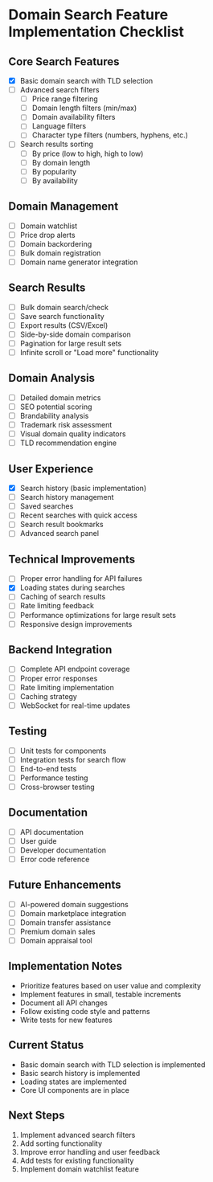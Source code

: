 # Domain Search Feature Implementation Checklist

## Core Search Features
- [x] Basic domain search with TLD selection
- [ ] Advanced search filters
  - [ ] Price range filtering
  - [ ] Domain length filters (min/max)
  - [ ] Domain availability filters
  - [ ] Language filters
  - [ ] Character type filters (numbers, hyphens, etc.)
- [ ] Search results sorting
  - [ ] By price (low to high, high to low)
  - [ ] By domain length
  - [ ] By popularity
  - [ ] By availability

## Domain Management
- [ ] Domain watchlist
- [ ] Price drop alerts
- [ ] Domain backordering
- [ ] Bulk domain registration
- [ ] Domain name generator integration

## Search Results
- [ ] Bulk domain search/check
- [ ] Save search functionality
- [ ] Export results (CSV/Excel)
- [ ] Side-by-side domain comparison
- [ ] Pagination for large result sets
- [ ] Infinite scroll or "Load more" functionality

## Domain Analysis
- [ ] Detailed domain metrics
- [ ] SEO potential scoring
- [ ] Brandability analysis
- [ ] Trademark risk assessment
- [ ] Visual domain quality indicators
- [ ] TLD recommendation engine

## User Experience
- [x] Search history (basic implementation)
- [ ] Search history management
- [ ] Saved searches
- [ ] Recent searches with quick access
- [ ] Search result bookmarks
- [ ] Advanced search panel

## Technical Improvements
- [ ] Proper error handling for API failures
- [x] Loading states during searches
- [ ] Caching of search results
- [ ] Rate limiting feedback
- [ ] Performance optimizations for large result sets
- [ ] Responsive design improvements

## Backend Integration
- [ ] Complete API endpoint coverage
- [ ] Proper error responses
- [ ] Rate limiting implementation
- [ ] Caching strategy
- [ ] WebSocket for real-time updates

## Testing
- [ ] Unit tests for components
- [ ] Integration tests for search flow
- [ ] End-to-end tests
- [ ] Performance testing
- [ ] Cross-browser testing

## Documentation
- [ ] API documentation
- [ ] User guide
- [ ] Developer documentation
- [ ] Error code reference

## Future Enhancements
- [ ] AI-powered domain suggestions
- [ ] Domain marketplace integration
- [ ] Domain transfer assistance
- [ ] Premium domain sales
- [ ] Domain appraisal tool

## Implementation Notes
- Prioritize features based on user value and complexity
- Implement features in small, testable increments
- Document all API changes
- Follow existing code style and patterns
- Write tests for new features

## Current Status
- Basic domain search with TLD selection is implemented
- Basic search history is implemented
- Loading states are implemented
- Core UI components are in place

## Next Steps
1. Implement advanced search filters
2. Add sorting functionality
3. Improve error handling and user feedback
4. Add tests for existing functionality
5. Implement domain watchlist feature
